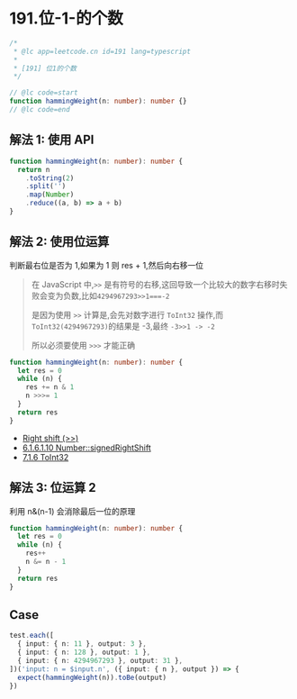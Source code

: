 # 191.位-1-的个数

```ts
/*
 * @lc app=leetcode.cn id=191 lang=typescript
 *
 * [191] 位1的个数
 */

// @lc code=start
function hammingWeight(n: number): number {}
// @lc code=end
```

## 解法 1: 使用 API

```ts
function hammingWeight(n: number): number {
  return n
    .toString(2)
    .split('')
    .map(Number)
    .reduce((a, b) => a + b)
}
```

## 解法 2: 使用位运算

判断最右位是否为 1,如果为 1 则 res + 1,然后向右移一位

> 在 JavaScript 中,`>>` 是有符号的右移,这回导致一个比较大的数字右移时失败会变为负数,比如`4294967293>>1===-2`
>
> 是因为使用 `>>` 计算是,会先对数字进行 `ToInt32` 操作,而`ToInt32(4294967293)`的结果是 -3,最终 `-3>>1 -> -2`
>
> 所以必须要使用 `>>>` 才能正确

```ts
function hammingWeight(n: number): number {
  let res = 0
  while (n) {
    res += n & 1
    n >>>= 1
  }
  return res
}
```

- [Right shift (>>)](https://developer.mozilla.org/en-US/docs/Web/JavaScript/Reference/Operators/Right_shift)
- [6.1.6.1.10 Number::signedRightShift](https://tc39.es/ecma262/#sec-numeric-types-number-signedRightShift)
- [7.1.6 ToInt32](https://tc39.es/ecma262/#sec-toint32)

## 解法 3: 位运算 2

利用 n&(n-1) 会消除最后一位的原理

```ts
function hammingWeight(n: number): number {
  let res = 0
  while (n) {
    res++
    n &= n - 1
  }
  return res
}
```

## Case

```ts
test.each([
  { input: { n: 11 }, output: 3 },
  { input: { n: 128 }, output: 1 },
  { input: { n: 4294967293 }, output: 31 },
])('input: n = $input.n', ({ input: { n }, output }) => {
  expect(hammingWeight(n)).toBe(output)
})
```
